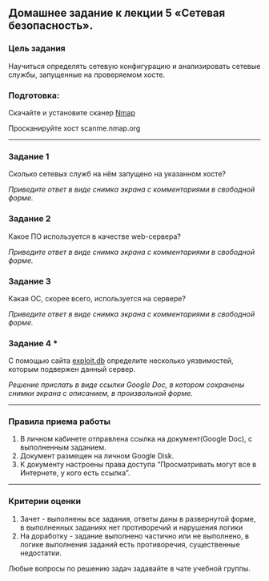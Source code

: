 ## Домашнее задание к лекции 5 «Сетевая безопасность».

### Цель задания

Научиться определять сетевую конфигурацию и анализировать сетевые службы, запущенные на проверяемом хосте.

### Подготовка:

Скачайте и установите сканер [Nmap](https://nmap.org/download.html)

Просканируйте хост scanme.nmap.org

------

### Задание 1

Сколько сетевых служб на нём запущено на указанном хосте?

*Приведите ответ в виде снимка экрана с комментариями в свободной форме.*

### Задание 2

Какое ПО используется в качестве web-сервера?

*Приведите ответ в виде снимка экрана с комментариями в свободной форме.*

### Задание 3

Какая ОС, скорее всего, используется на сервере?

*Приведите ответ в виде снимка экрана с комментариями в свободной форме.*

### Задание 4 * 

С помощью сайта [exploit.db](https://www.exploit-db.com/) определите несколько уязвимостей, которым подвержен данный сервер.

*Решение прислать в виде ссылки Google Doc, в котором сохранены снимки экрана с описанием, в произвольной форме.*

------

### Правила приема работы

1. В личном кабинете отправлена ссылка на документ(Google Doc), с выполненным заданием.
2. Документ размещен на личном Google Disk.
3. К документу настроены права доступа “Просматривать могут все в Интернете, у кого есть ссылка”.

------

### Критерии оценки

1. Зачет - выполнены все задания, ответы даны в развернутой форме, в выполненных заданиях нет противоречий и нарушения логики
2. На доработку - задание выполнено частично или не выполнено, в логике выполнения заданий есть противоречия, существенные недостатки.


Любые вопросы по решению задач задавайте в чате учебной группы.

